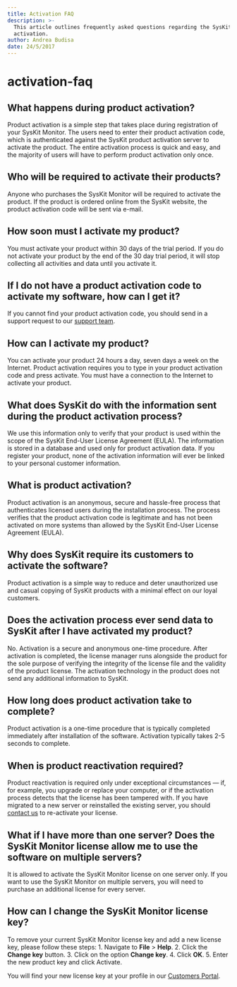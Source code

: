 ```yaml
---
title: Activation FAQ
description: >-
  This article outlines frequently asked questions regarding the SysKit Monitor
  activation.
author: Andrea Budisa
date: 24/5/2017
---
```


# activation-faq

## What happens during product activation?

Product activation is a simple step that takes place during registration of your SysKit Monitor. The users need to enter their product activation code, which is authenticated against the SysKit product activation server to activate the product. The entire activation process is quick and easy, and the majority of users will have to perform product activation only once.

## Who will be required to activate their products?

Anyone who purchases the SysKit Monitor will be required to activate the product. If the product is ordered online from the SysKit website, the product activation code will be sent via e-mail.

## How soon must I activate my product?

You must activate your product within 30 days of the trial period. If you do not activate your product by the end of the 30 day trial period, it will stop collecting all activities and data until you activate it.

## If I do not have a product activation code to activate my software, how can I get it?

If you cannot find your product activation code, you should send in a support request to our [support team](https://www.syskit.com/company/contact-us).

## How can I activate my product?

You can activate your product 24 hours a day, seven days a week on the Internet. Product activation requires you to type in your product activation code and press activate. You must have a connection to the Internet to activate your product.

## What does SysKit do with the information sent during the product activation process?

We use this information only to verify that your product is used within the scope of the SysKit End-User License Agreement \(EULA\). The information is stored in a database and used only for product activation data. If you register your product, none of the activation information will ever be linked to your personal customer information.

## What is product activation?

Product activation is an anonymous, secure and hassle-free process that authenticates licensed users during the installation process. The process verifies that the product activation code is legitimate and has not been activated on more systems than allowed by the SysKit End-User License Agreement \(EULA\).

## Why does SysKit require its customers to activate the software?

Product activation is a simple way to reduce and deter unauthorized use and casual copying of SysKit products with a minimal effect on our loyal customers.

## Does the activation process ever send data to SysKit after I have activated my product?

No. Activation is a secure and anonymous one-time procedure. After activation is completed, the license manager runs alongside the product for the sole purpose of verifying the integrity of the license file and the validity of the product license. The activation technology in the product does not send any additional information to SysKit.

## How long does product activation take to complete?

Product activation is a one-time procedure that is typically completed immediately after installation of the software. Activation typically takes 2-5 seconds to complete.

## When is product reactivation required?

Product reactivation is required only under exceptional circumstances — if, for example, you upgrade or replace your computer, or if the activation process detects that the license has been tampered with. If you have migrated to a new server or reinstalled the existing server, you should [contact us](https://www.syskit.com/company/contact-us) to re-activate your license.

## What if I have more than one server? Does the SysKit Monitor license allow me to use the software on multiple servers?

It is allowed to activate the SysKit Monitor license on one server only. If you want to use the SysKit Monitor on multiple servers, you will need to purchase an additional license for every server.

## How can I change the SysKit Monitor license key?

To remove your current SysKit Monitor license key and add a new license key, please follow these steps: 1. Navigate to **File** &gt; **Help**. 2. Click the **Change key** button. 3. Click on the option **Change key**. 4. Click **OK**. 5. Enter the new product key and click Activate.

You will find your new license key at your profile in our [Customers Portal](https://my.syskit.com).

